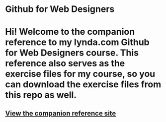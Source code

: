 # Github for Web Designers

# Hi! Welcome to the companion reference to my lynda.com Github for Web Designers course. This reference also serves as the exercise files for my course, so you can download the exercise files from this repo as well.

## [View the companion reference site](https://tprice2.github.io/github-for-web-designers/)
